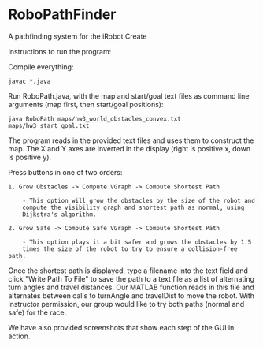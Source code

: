 RoboPathFinder
==============

A pathfinding system for the iRobot Create

Instructions to run the program:

Compile everything:

	javac *.java
	
Run RoboPath.java, with the map and start/goal text files as
command line arguments (map first, then start/goal positions):

	java RoboPath maps/hw3_world_obstacles_convex.txt maps/hw3_start_goal.txt
	
The program reads in the provided text files and uses them to construct the map.
The X and Y axes are inverted in the display (right is positive x, down is positive y).

Press buttons in one of two orders:

	1. Grow Obstacles -> Compute VGraph -> Compute Shortest Path
	
		- This option will grow the obstacles by the size of the robot and
		compute the visibility graph and shortest path as normal, using
		Dijkstra's algorithm.
	
	2. Grow Safe -> Compute Safe VGraph -> Compute Shortest Path
	
		- This option plays it a bit safer and grows the obstacles by 1.5
		times the size of the robot to try to ensure a collision-free path.

Once the shortest path is displayed, type a filename into the text field
and click "Write Path To File" to save the path to a text file as a list
of alternating turn angles and travel distances. Our MATLAB function reads
in this file and alternates between calls to turnAngle and travelDist to
move the robot. With instructor permission, our group would like to try
both paths (normal and safe) for the race.

We have also provided screenshots that show each step of the GUI in action.